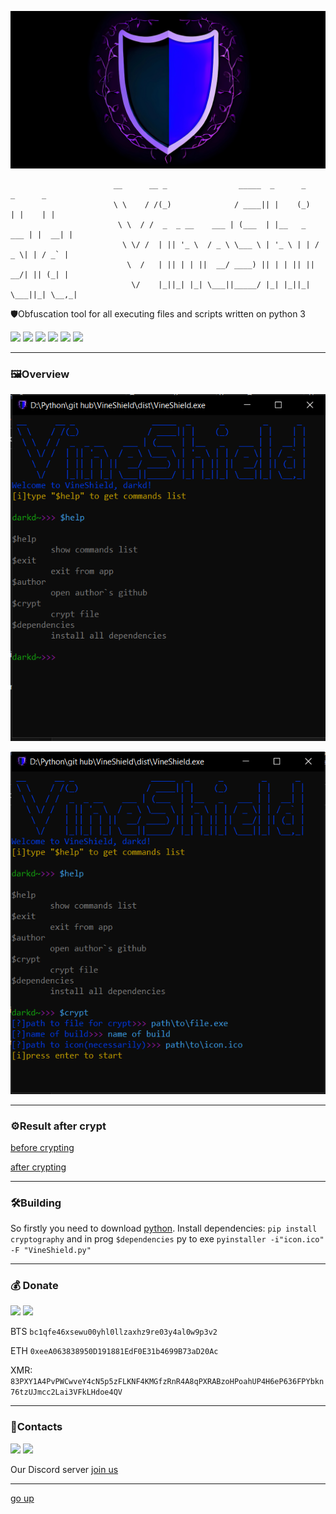 <a id ="up"></a>
![logo](Images/logo.png)
```
                       __      __ _                _____  _      _        _      _ 
                       \ \    / /(_)              / ____|| |    (_)      | |    | |
                        \ \  / /  _  _ __    ___ | (___  | |__   _   ___ | |  __| |
                         \ \/ /  | || '_ \  / _ \ \___ \ | '_ \ | | / _ \| | / _` |
                          \  /   | || | | ||  __/ ____) || | | || ||  __/| || (_| |
                           \/    |_||_| |_| \___||_____/ |_| |_||_| \___||_| \__,_|
```
 🛡Obfuscation tool for all executing files and scripts written on python 3
 <p>
 <img src="https://img.shields.io/badge/Python-FFD43B?style=for-the-badge&logo=python&logoColor=blue">
<img src="https://img.shields.io/badge/VSCode-0078D4?style=for-the-badge&logo=visual%20studio%20code&logoColor=white">
<img src="https://img.shields.io/badge/build-passing-76B900?style=for-the-badge&logo=&logoColor=whit">
<img src="https://img.shields.io/badge/tests-100/100-76B900?style=for-the-badge&logo=&logoColor=whit">
<img src="https://img.shields.io/badge/code quality-A-76B900?style=for-the-badge&logo=&logoColor=whit">
<img src="https://img.shields.io/badge/license-MIT-blue?style=for-the-badge&logo=&logoColor=whit">
 </p>

 ---
 ### 🖼Overview

 ![img](Images/Screenshot_1.png)

 ![img](Images/Screenshot_2.png)

---
 ### ⚙Result after crypt

 [before crypting](https://www.virustotal.com/gui/file/06473d06f72afd1d8b5d6095dab333351162328d9af061ce20a967d330c43a24?nocache=1)

 [after crypting](https://www.virustotal.com/gui/file/75c91b29d5522c8a97c779e50bc33f11e07ed37b2baa31c8c727016e92915c1d)

---

 ### 🛠Building
So firstly you need to download [python](https://www.python.org/downloads/).
Install dependencies: `pip install cryptography` and in prog `$dependencies`
py to exe `pyinstaller -i"icon.ico" -F "VineShield.py"`

---
### 💰 Donate
   <a href="https://www.donationalerts.com/r/nick_vinesmoke"><img src="https://img.shields.io/badge/Donationalerts-F37623?style=for-the-badge&logo=Cash%20App&logoColor=white"></a>
   <a href="https://patreon.com/NickVinesmoke"><img src="https://img.shields.io/badge/Patreon-F96854?style=for-the-badge&logo=patreon&logoColor=white"></a>
   
   BTS <code>bc1qfe46xsewu00yhl0llzaxhz9re03y4al0w9p3v2</code>
  
  ETH <code>0xeeA063838950D191881EdF0E31b4699B73aD20Ac</code>
  
  XMR: <code>83PXY1A4PvPWCwveY4cN5p5zFLKNF4KMGfzRnR4A8qPXRABzoHPoahUP4H6eP636FPYbkn76tzUJmcc2Lai3VFkLHdoe4QV</code>

---
### 📲Contacts
<p>
<a href="https://github.com/Nick-Vinesmoke"><img src="https://img.shields.io/badge/GitHub-100000?style=for-the-badge&logo=github&logoColor=white"></a>
   <a href="https://discord.gg/ufvyg5F2j4"><img src="https://img.shields.io/badge/Discord-003E54?style=for-the-badge&logo=Discord&logoColor=white"></a>
</p>
Our Discord server <a href="https://discord.gg/ufvyg5F2j4">join us</a>

---
[go up](#up)
